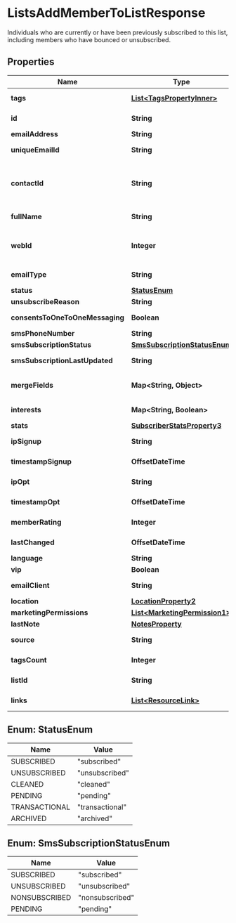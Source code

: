 

# ListsAddMemberToListResponse

Individuals who are currently or have been previously subscribed to this list, including members who have bounced or unsubscribed.

## Properties

| Name | Type | Description | Notes |
|------------ | ------------- | ------------- | -------------|
|**tags** | [**List&lt;TagsPropertyInner&gt;**](TagsPropertyInner.md) | Returns up to 50 tags applied to this member. To retrieve all tags see [Member Tags](https://mailchimp.com/developer/marketing/api/list-member-tags/). |  [optional] |
|**id** | **String** | The MD5 hash of the lowercase version of the list member&#39;s email address. |  [optional] [readonly] |
|**emailAddress** | **String** | Email address for a subscriber. |  [optional] |
|**uniqueEmailId** | **String** | An identifier for the address across all of Mailchimp. |  [optional] [readonly] |
|**contactId** | **String** | As Mailchimp evolves beyond email, you may eventually have contacts without email addresses. While the &#x60;id&#x60; is the MD5 hash of their email address, this &#x60;contact_id&#x60; is agnostic of contact’s inclusion of an email address. |  [optional] [readonly] |
|**fullName** | **String** | The contact&#39;s full name. |  [optional] [readonly] |
|**webId** | **Integer** | The ID used in the Mailchimp web application. View this member in your Mailchimp account at &#x60;https://{dc}.admin.mailchimp.com/lists/members/view?id&#x3D;{web_id}&#x60;. |  [optional] [readonly] |
|**emailType** | **String** | Type of email this member asked to get (&#39;html&#39; or &#39;text&#39;). |  [optional] |
|**status** | [**StatusEnum**](#StatusEnum) | Subscriber&#39;s current status. |  [optional] |
|**unsubscribeReason** | **String** | A subscriber&#39;s reason for unsubscribing. |  [optional] |
|**consentsToOneToOneMessaging** | **Boolean** | Indicates whether a contact consents to 1:1 messaging. |  [optional] [readonly] |
|**smsPhoneNumber** | **String** | A US phone number for SMS contact. |  [optional] |
|**smsSubscriptionStatus** | [**SmsSubscriptionStatusEnum**](#SmsSubscriptionStatusEnum) | The status of an SMS subscription. |  [optional] |
|**smsSubscriptionLastUpdated** | **String** | The datetime when the SMS subscription was last updated |  [optional] |
|**mergeFields** | **Map&lt;String, Object&gt;** | A dictionary of merge fields where the keys are the merge tags. See the [Merge Fields documentation](https://mailchimp.com/developer/marketing/docs/merge-fields/#structure) for more about the structure. |  [optional] |
|**interests** | **Map&lt;String, Boolean&gt;** | The key of this object&#39;s properties is the ID of the interest in question. |  [optional] |
|**stats** | [**SubscriberStatsProperty3**](SubscriberStatsProperty3.md) |  |  [optional] |
|**ipSignup** | **String** | IP address the subscriber signed up from. |  [optional] [readonly] |
|**timestampSignup** | **OffsetDateTime** | The date and time the subscriber signed up for the list in ISO 8601 format. |  [optional] [readonly] |
|**ipOpt** | **String** | The IP address the subscriber used to confirm their opt-in status. |  [optional] [readonly] |
|**timestampOpt** | **OffsetDateTime** | The date and time the subscriber confirmed their opt-in status in ISO 8601 format. |  [optional] [readonly] |
|**memberRating** | **Integer** | Star rating for this member, between 1 and 5. |  [optional] [readonly] |
|**lastChanged** | **OffsetDateTime** | The date and time the member&#39;s info was last changed in ISO 8601 format. |  [optional] [readonly] |
|**language** | **String** | If set/detected, the [subscriber&#39;s language](https://mailchimp.com/help/view-and-edit-contact-languages/). |  [optional] |
|**vip** | **Boolean** | [VIP status](https://mailchimp.com/help/designate-and-send-to-vip-contacts/) for subscriber. |  [optional] |
|**emailClient** | **String** | The list member&#39;s email client. |  [optional] [readonly] |
|**location** | [**LocationProperty2**](LocationProperty2.md) |  |  [optional] |
|**marketingPermissions** | [**List&lt;MarketingPermission1&gt;**](MarketingPermission1.md) | The marketing permissions for the subscriber. |  [optional] |
|**lastNote** | [**NotesProperty**](NotesProperty.md) |  |  [optional] |
|**source** | **String** | The source from which the subscriber was added to this list. |  [optional] [readonly] |
|**tagsCount** | **Integer** | The number of tags applied to this member. |  [optional] [readonly] |
|**listId** | **String** | The list id. |  [optional] [readonly] |
|**links** | [**List&lt;ResourceLink&gt;**](ResourceLink.md) | A list of link types and descriptions for the API schema documents. |  [optional] [readonly] |



## Enum: StatusEnum

| Name | Value |
|---- | -----|
| SUBSCRIBED | &quot;subscribed&quot; |
| UNSUBSCRIBED | &quot;unsubscribed&quot; |
| CLEANED | &quot;cleaned&quot; |
| PENDING | &quot;pending&quot; |
| TRANSACTIONAL | &quot;transactional&quot; |
| ARCHIVED | &quot;archived&quot; |



## Enum: SmsSubscriptionStatusEnum

| Name | Value |
|---- | -----|
| SUBSCRIBED | &quot;subscribed&quot; |
| UNSUBSCRIBED | &quot;unsubscribed&quot; |
| NONSUBSCRIBED | &quot;nonsubscribed&quot; |
| PENDING | &quot;pending&quot; |



